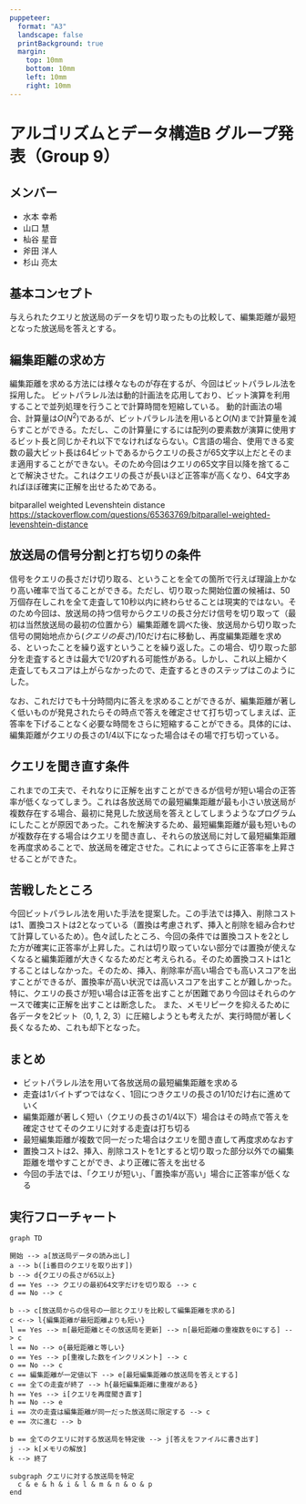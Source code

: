 ```yaml
---
puppeteer:
  format: "A3"
  landscape: false
  printBackground: true
  margin:
    top: 10mm
    bottom: 10mm
    left: 10mm
    right: 10mm
---
```


# アルゴリズムとデータ構造B グループ発表（Group 9）

## メンバー
- 水本 幸希
- 山口 慧
- 杣谷 星音
- 斧田 洋人
- 杉山 亮太

## 基本コンセプト
与えられたクエリと放送局のデータを切り取ったもの比較して、編集距離が最短となった放送局を答えとする。

## 編集距離の求め方
編集距離を求める方法には様々なものが存在するが、今回はビットパラレル法を採用した。
ビットパラレル法は動的計画法を応用しており、ビット演算を利用することで並列処理を行うことで計算時間を短縮している。
動的計画法の場合、計算量は$O(N^2)$であるが、ビットパラレル法を用いると$O(N)$まで計算量を減らすことができる。ただし、この計算量にするには配列の要素数が演算に使用するビット長と同じかそれ以下でなければならない。C言語の場合、使用できる変数の最大ビット長は64ビットであるからクエリの長さが65文字以上だとそのまま適用することができない。そのため今回はクエリの65文字目以降を捨てることで解決させた。これはクエリの長さが長いほど正答率が高くなり、64文字あればほぼ確実に正解を出せるためである。

bitparallel weighted Levenshtein distance
https://stackoverflow.com/questions/65363769/bitparallel-weighted-levenshtein-distance

## 放送局の信号分割と打ち切りの条件
信号をクエリの長さだけ切り取る、ということを全ての箇所で行えば理論上かなり高い確率で当てることができる。ただし、切り取った開始位置の候補は、50万個存在しこれを全て走査して10秒以内に終わらせることは現実的ではない。そのため今回は、放送局の持つ信号からクエリの長さ分だけ信号を切り取って（最初は当然放送局の最初の位置から）編集距離を調べた後、放送局から切り取った信号の開始地点から$(クエリの長さ)/10$だけ右に移動し、再度編集距離を求める、といったことを繰り返すということを繰り返した。この場合、切り取った部分を走査するときは最大で$1/20$ずれる可能性がある。しかし、これ以上細かく走査してもスコアは上がらなかったので、走査するときのステップはこのようにした。

なお、これだけでも十分時間内に答えを求めることができるが、編集距離が著しく低いものが発見されたらその時点で答えを確定させて打ち切ってしまえば、正答率を下げることなく必要な時間をさらに短縮することができる。具体的には、編集距離がクエリの長さの$1/4$以下になった場合はその場で打ち切っている。

## クエリを聞き直す条件
これまでの工夫で、それなりに正解を出すことができるが信号が短い場合の正答率が低くなってしまう。これは各放送局での最短編集距離が最も小さい放送局が複数存在する場合、最初に発見した放送局を答えとしてしまうようなプログラムにしたことが原因であった。これを解決するため、最短編集距離が最も短いものが複数存在する場合はクエリを聞き直し、それらの放送局に対して最短編集距離を再度求めることで、放送局を確定させた。これによってさらに正答率を上昇させることができた。

## 苦戦したところ
今回ビットパラレル法を用いた手法を提案した。この手法では挿入、削除コストは1、置換コストは2となっている（置換は考慮されず、挿入と削除を組み合わせて計算しているため）。色々試したところ、今回の条件では置換コストを2とした方が確実に正答率が上昇した。これは切り取っていない部分では置換が使えなくなると編集距離が大きくなるためだと考えられる。そのため置換コストは1とすることはしなかった。そのため、挿入、削除率が高い場合でも高いスコアを出すことができるが、置換率が高い状況では高いスコアを出すことが難しかった。特に、クエリの長さが短い場合は正答を出すことが困難であり今回はそれらのケースで確実に正解を出すことは断念した。
また、メモリピークを抑えるために各データを2ビット（0, 1, 2, 3）に圧縮しようとも考えたが、実行時間が著しく長くなるため、これも却下となった。

## まとめ
* ビットパラレル法を用いて各放送局の最短編集距離を求める
* 走査は1バイトずつではなく、1回につきクエリの長さの$1/10$だけ右に進めていく
* 編集距離が著しく短い（クエリの長さの$1/4$以下）場合はその時点で答えを確定させてそのクエリに対する走査は打ち切る
* 最短編集距離が複数で同一だった場合はクエリを聞き直して再度求めなおす
* 置換コストは2、挿入、削除コストを1とすると切り取った部分以外での編集距離を増やすことができ、より正確に答えを出せる
* 今回の手法では、「クエリが短い」、「置換率が高い」場合に正答率が低くなる

## 実行フローチャート
```mermaid
graph TD

開始 --> a[放送局データの読み出し]
a --> b([i番目のクエリを取り出す])
b --> d{クエリの長さが65以上}
d == Yes --> クエリの最初64文字だけを切り取る --> c
d == No --> c

b --> c[放送局からの信号の一部とクエリを比較して編集距離を求める]
c <--> l{編集距離が最短距離よりも短い}
l == Yes --> m[最短距離とその放送局を更新] --> n[最短距離の重複数を0にする] --> c
l == No --> o{最短距離と等しい}
o == Yes --> p[重複した数をインクリメント] --> c
o == No --> c
c == 編集距離が一定値以下 --> e[最短編集距離の放送局を答えとする]
c == 全ての走査が終了 --> h{最短編集距離に重複がある}
h == Yes --> i[クエリを再度聞き直す]
h == No --> e
i == 次の走査は編集距離が同一だった放送局に限定する --> c
e == 次に進む --> b

b == 全てのクエリに対する放送局を特定後 --> j[答えをファイルに書き出す]
j --> k[メモリの解放]
k --> 終了

subgraph クエリに対する放送局を特定
  c & e & h & i & l & m & n & o & p
end

```